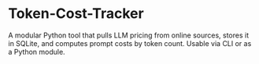 # Token-Cost-Tracker
A modular Python tool that pulls LLM pricing from online sources, stores it in SQLite, and computes prompt costs by token count. Usable via CLI or as a Python module.
